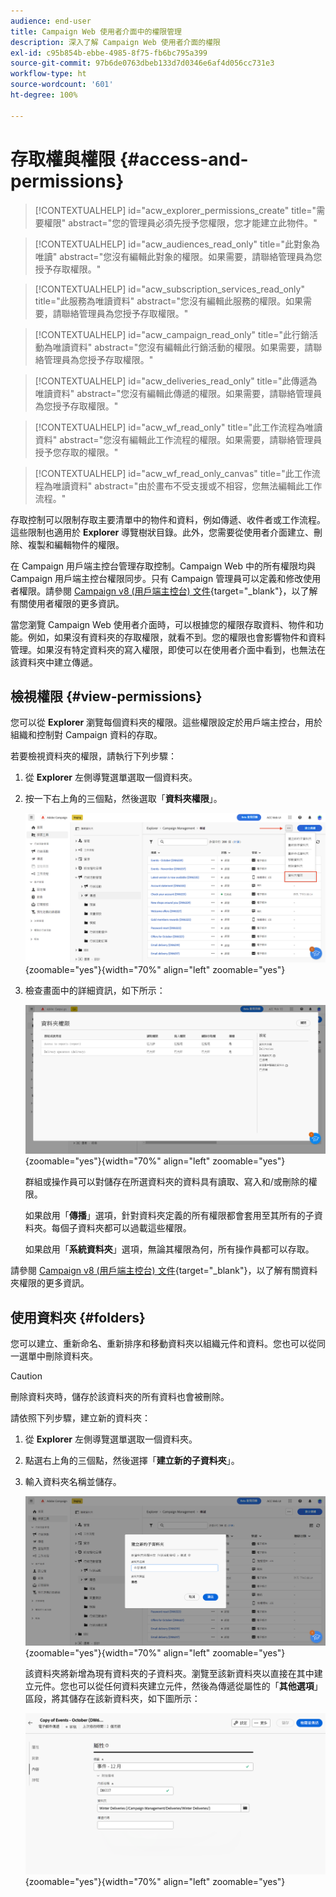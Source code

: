 ```yaml
---
audience: end-user
title: Campaign Web 使用者介面中的權限管理
description: 深入了解 Campaign Web 使用者介面的權限
exl-id: c95b854b-ebbe-4985-8f75-fb6bc795a399
source-git-commit: 97b6de0763dbeb133d7d0346e6af4d056cc731e3
workflow-type: ht
source-wordcount: '601'
ht-degree: 100%

---
```


# 存取權與權限 {#access-and-permissions}

>[!CONTEXTUALHELP]
>id="acw_explorer_permissions_create"
>title="需要權限"
>abstract="您的管理員必須先授予您權限，您才能建立此物件。"


>[!CONTEXTUALHELP]
>id="acw_audiences_read_only"
>title="此對象為唯讀"
>abstract="您沒有編輯此對象的權限。如果需要，請聯絡管理員為您授予存取權限。"


>[!CONTEXTUALHELP]
>id="acw_subscription_services_read_only"
>title="此服務為唯讀資料"
>abstract="您沒有編輯此服務的權限。如果需要，請聯絡管理員為您授予存取權限。"


>[!CONTEXTUALHELP]
>id="acw_campaign_read_only"
>title="此行銷活動為唯讀資料"
>abstract="您沒有編輯此行銷活動的權限。如果需要，請聯絡管理員為您授予存取權限。"

>[!CONTEXTUALHELP]
>id="acw_deliveries_read_only"
>title="此傳遞為唯讀資料"
>abstract="您沒有編輯此傳遞的權限。如果需要，請聯絡管理員為您授予存取權限。"


>[!CONTEXTUALHELP]
>id="acw_wf_read_only"
>title="此工作流程為唯讀資料"
>abstract="您沒有編輯此工作流程的權限。如果需要，請聯絡管理員授予您存取的權限。"

>[!CONTEXTUALHELP]
>id="acw_wf_read_only_canvas"
>title="此工作流程為唯讀資料"
>abstract="由於畫布不受支援或不相容，您無法編輯此工作流程。"

存取控制可以限制存取主要清單中的物件和資料，例如傳遞、收件者或工作流程。這些限制也適用於 **Explorer** 導覽樹狀目錄。此外，您需要從使用者介面建立、刪除、複製和編輯物件的權限。

在 Campaign 用戶端主控台管理存取控制。Campaign Web 中的所有權限均與 Campaign 用戶端主控台權限同步。只有 Campaign 管理員可以定義和修改使用者權限。請參閱 [Campaign v8 (用戶端主控台) 文件](https://experienceleague.adobe.com/docs/campaign/campaign-v8/admin/permissions/gs-permissions.html?lang=zh-Hant){target="_blank"}，以了解有關使用者權限的更多資訊。

當您瀏覽 Campaign Web 使用者介面時，可以根據您的權限存取資料、物件和功能。例如，如果沒有資料夾的存取權限，就看不到。您的權限也會影響物件和資料管理。如果沒有特定資料夾的寫入權限，即使可以在使用者介面中看到，也無法在該資料夾中建立傳遞。

## 檢視權限 {#view-permissions}

您可以從 **Explorer** 瀏覽每個資料夾的權限。這些權限設定於用戶端主控台，用於組織和控制對 Campaign 資料的存取。

若要檢視資料夾的權限，請執行下列步驟：

1. 從 **Explorer** 左側導覽選單選取一個資料夾。
1. 按一下右上角的三個點，然後選取「**資料夾權限**」。

   ![](assets/permissions-view-menu.png){zoomable=&quot;yes&quot;}{width="70%" align="left" zoomable="yes"}

1. 檢查畫面中的詳細資訊，如下所示：

   ![](assets/permissions-view-screen.png){zoomable=&quot;yes&quot;}{width="70%" align="left" zoomable="yes"}

   群組或操作員可以對儲存在所選資料夾的資料具有讀取、寫入和/或刪除的權限。

   如果啟用「**傳播**」選項，針對資料夾定義的所有權限都會套用至其所有的子資料夾。每個子資料夾都可以過載這些權限。

   如果啟用「**系統資料夾**」選項，無論其權限為何，所有操作員都可以存取。

請參閱 [Campaign v8 (用戶端主控台) 文件](https://experienceleague.adobe.com/docs/campaign/campaign-v8/admin/permissions/folder-permissions.html?lang=zh-Hant){target="_blank"}，以了解有關資料夾權限的更多資訊。


## 使用資料夾 {#folders}

您可以建立、重新命名、重新排序和移動資料夾以組織元件和資料。您也可以從同一選單中刪除資料夾。

>[!CAUTION]
>
>刪除資料夾時，儲存於該資料夾的所有資料也會被刪除。

請依照下列步驟，建立新的資料夾：

1. 從 **Explorer** 左側導覽選單選取一個資料夾。
1. 點選右上角的三個點，然後選擇「**建立新的子資料夾**」。
1. 輸入資料夾名稱並儲存。

   ![](assets/create-new-subfolder.png){zoomable=&quot;yes&quot;}{width="70%" align="left" zoomable="yes"}

   該資料夾將新增為現有資料夾的子資料夾。瀏覽至該新資料夾以直接在其中建立元件。您也可以從任何資料夾建立元件，然後為傳遞從屬性的「**其他選項**」區段，將其儲存在該新資料夾，如下圖所示：

   ![](assets/delivery-properties-folder.png){zoomable=&quot;yes&quot;}{width="70%" align="left" zoomable="yes"}

